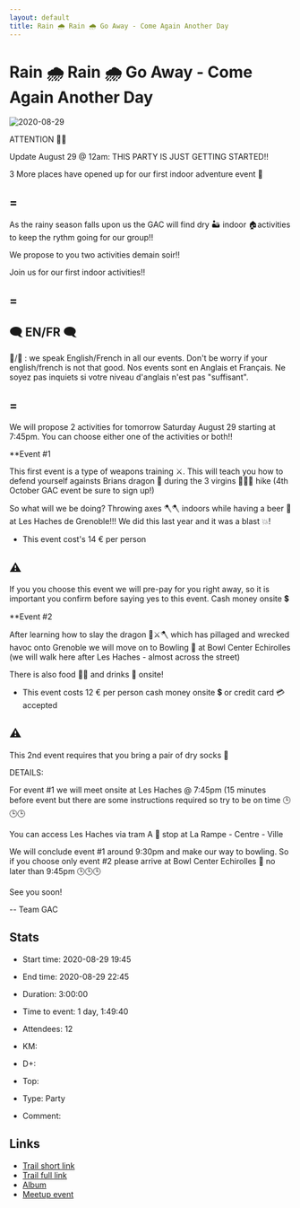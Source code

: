 ```yaml
---
layout: default
title: Rain 🌧️ Rain 🌧️ Go Away - Come Again Another Day 
---
```


# Rain 🌧️ Rain 🌧️ Go Away - Come Again Another Day 

![2020-08-29](/Stats/img/orig/2020-08-29.jpg)

ATTENTION 📣📣

Update August 29 @ 12am: THIS PARTY IS JUST GETTING STARTED!!

3 More places have opened up for our first indoor adventure event 🤪

## =

As the rainy season falls upon us the GAC will find dry 🏜️ indoor 🏠activities to keep the rythm going for our group!!

We propose to you two activities demain soir!!

Join us for our first indoor activities!!

## =

## 🗨️ EN/FR 🗨️
🦅/🐓 : we speak English/French in all our events. Don't be worry if your english/french is not that good. Nos events sont en Anglais et Français. Ne soyez pas inquiets si votre niveau d'anglais n'est pas "suffisant".

## =

We will propose 2 activities for tomorrow Saturday August 29 starting at 7:45pm. You can choose either one of the activities or both!!

**Event #1

This first event is a type of weapons training ⚔️. This will teach you how to defend yourself againsts Brians dragon 🐉 during the 3 virgins 👸👸👸 hike (4th October GAC event be sure to sign up!)

So what will we be doing? Throwing axes 🪓🪓 indoors while having a beer 🍺 at Les Haches de Grenoble!!! We did this last year and it was a blast 💥!

- This event cost's 14 € per person

## ⚠️
If you you choose this event we will pre-pay for you right away, so it is important you confirm before saying yes to this event. Cash money onsite 💲

**Event #2

After learning how to slay the dragon 🐉⚔️🪓 which has pillaged and wrecked havoc onto Grenoble we will move on to Bowling 🎳 at Bowl Center Echirolles (we will walk here after Les Haches - almost across the street)

There is also food 🍔🍕 and drinks 🥂 onsite!

- This event costs 12 € per person cash money onsite 💲 or credit card 💳 accepted

## ⚠️
This 2nd event requires that you bring a pair of dry socks 🧦

DETAILS:

For event #1 we will meet onsite at Les Haches @ 7:45pm (15 minutes before event but there are some instructions required so try to be on time 🕒🕒🕒

You can access Les Haches via tram A 🚋 stop at La Rampe - Centre - Ville

We will conclude event #1 around 9:30pm and make our way to bowling. So if you choose only event #2 please arrive at Bowl Center Echirolles 🎳 no later than 9:45pm 🕒🕒🕒

See you soon!

-- Team GAC

## Stats

- Start time: 2020-08-29 19:45
- End time: 2020-08-29 22:45
- Duration: 3:00:00
- Time to event: 1 day, 1:49:40
- Attendees: 12

- KM: 
- D+: 
- Top: 
- Type: Party
- Comment: 

## Links

- [Trail short link]()
- [Trail full link]()
- [Album](https://binnette.github.io/GacImg2020/2020-08-29-Rain-🌧️-Rain-🌧️-Go-Away-Come-Again-Another-Day.html)
- [Meetup event](https://www.meetup.com/grenoble-adventure-club-english-french/events/272872118/)
